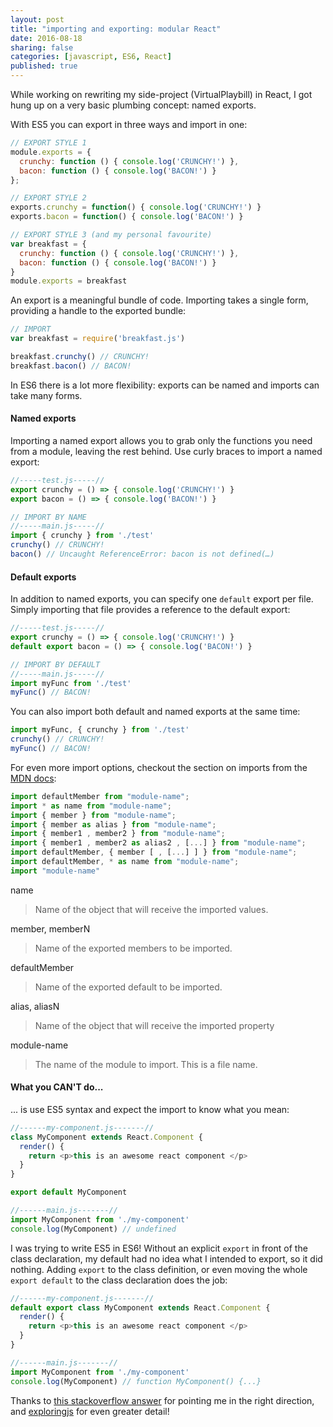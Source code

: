 ```yaml
---
layout: post
title: "importing and exporting: modular React"
date: 2016-08-18
sharing: false
categories: [javascript, ES6, React]
published: true
---
```


While working on rewriting my side-project (VirtualPlaybill) in React, I got hung up on a very basic plumbing concept: named exports. <!--more-->

With ES5 you can export in three ways and import in one:
```javascript
// EXPORT STYLE 1
module.exports = {
  crunchy: function () { console.log('CRUNCHY!') },
  bacon: function () { console.log('BACON!') }
};

// EXPORT STYLE 2
exports.crunchy = function() { console.log('CRUNCHY!') }
exports.bacon = function() { console.log('BACON!') }

// EXPORT STYLE 3 (and my personal favourite)
var breakfast = {
  crunchy: function () { console.log('CRUNCHY!') },
  bacon: function () { console.log('BACON!') }
}
module.exports = breakfast
```

An export is a meaningful bundle of code. Importing takes a single form, providing a handle to the exported bundle:

```javascript
// IMPORT
var breakfast = require('breakfast.js')

breakfast.crunchy() // CRUNCHY!
breakfast.bacon() // BACON!
```

In ES6 there is a lot more flexibility: exports can be named and imports can take many forms.

#### Named exports
Importing a named export allows you to grab only the functions you need from a module, leaving the rest behind. Use curly braces to import a named export:
```javascript
//-----test.js-----//
export crunchy = () => { console.log('CRUNCHY!') }
export bacon = () => { console.log('BACON!') }

// IMPORT BY NAME
//-----main.js-----//
import { crunchy } from './test'
crunchy() // CRUNCHY!
bacon() // Uncaught ReferenceError: bacon is not defined(…)
```

#### Default exports
In addition to named exports, you can specify one `default` export per file. Simply importing that file provides a reference to the default export:

```javascript
//-----test.js-----//
export crunchy = () => { console.log('CRUNCHY!') }
default export bacon = () => { console.log('BACON!') }

// IMPORT BY DEFAULT
//-----main.js-----//
import myFunc from './test'
myFunc() // BACON!
```

You can also import both default and named exports at the same time:
```javascript
import myFunc, { crunchy } from './test'
crunchy() // CRUNCHY!
myFunc() // BACON!
```

For even more import options, checkout the section on imports from the [MDN docs](https://developer.mozilla.org/en-US/docs/Web/JavaScript/Reference/Statements/import):

```javascript
import defaultMember from "module-name";
import * as name from "module-name";
import { member } from "module-name";
import { member as alias } from "module-name";
import { member1 , member2 } from "module-name";
import { member1 , member2 as alias2 , [...] } from "module-name";
import defaultMember, { member [ , [...] ] } from "module-name";
import defaultMember, * as name from "module-name";
import "module-name"
```

name
> Name of the object that will receive the imported values.

member, memberN
> Name of the exported members to be imported.

defaultMember
> Name of the exported default to be imported.

alias, aliasN
> Name of the object that will receive the imported property

module-name
> The name of the module to import. This is a file name.

#### What you CAN'T do...
... is use ES5 syntax and expect the import to know what you mean:

```javascript
//------my-component.js-------//
class MyComponent extends React.Component {
  render() {
    return <p>this is an awesome react component </p>
  }
}

export default MyComponent

//------main.js-------//
import MyComponent from './my-component'
console.log(MyComponent) // undefined
```

I was trying to write ES5 in ES6! Without an explicit `export` in front of the class declaration, my default had no idea what I intended to export, so it did nothing. Adding `export` to the class definition, or even moving the whole `export default` to the class declaration does the job:

```javascript
//------my-component.js-------//
default export class MyComponent extends React.Component {
  render() {
    return <p>this is an awesome react component </p>
  }
}

//------main.js-------//
import MyComponent from './my-component'
console.log(MyComponent) // function MyComponent() {...}
```

Thanks to [this stackoverflow answer](http://stackoverflow.com/a/31853887) for pointing me in the right direction, and [exploringjs](http://exploringjs.com/es6/ch_modules.html) for even greater detail!

